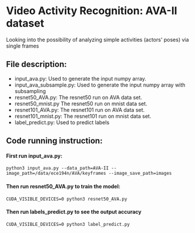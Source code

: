 # Video Activity Recognition: AVA-II dataset
Looking into the possibility of analyzing simple activities (actors' poses) via single frames

## File description:

- input_ava.py: Used to generate the input numpy array.
- input_ava_subsample.py: Used to generate the input numpy array with subsampling
- resnet50_AVA.py: The resnet50 run on AVA data set.
- resnet50_mnist.py The resnet50 run on mnist data set.
- resnet101_AVA.py: The resnet101 run on AVA data set.
- resnet101_mnist.py: The resnet101 run on mnist data set.
- label_predict.py: Used to predict labels

## Code running instruction:

#### First run input_ava.py:
```
python3 input_ava.py --data_path=AVA-II --image_path=/data/ece194n/AVA/keyframes --image_save_path=images
```
#### Then run resnet50_AVA.py to train the model:
```
CUDA_VISIBLE_DEVICES=0 python3 resnet50_AVA.py
```
#### Then run labels_predict.py to see the output accuracy
```
CUDA_VISIBLE_DEVICES=0 python3 label_predict.py
```
